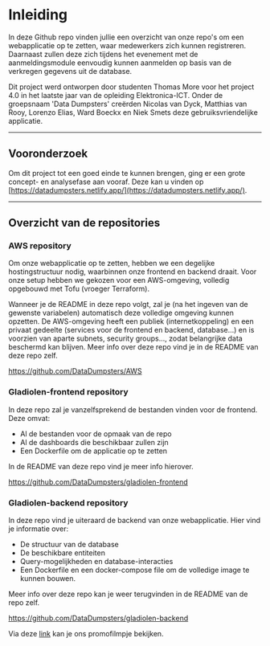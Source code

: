 # Inleiding

In deze Github repo vinden jullie een overzicht van onze repo's om een webapplicatie op te zetten, waar medewerkers zich kunnen registreren. Daarnaast zullen deze zich tijdens het evenement met de aanmeldingsmodule eenvoudig kunnen aanmelden op basis van de verkregen gegevens uit de database.

Dit project werd ontworpen door studenten Thomas More voor het project 4.0 in het laatste jaar van de opleiding Elektronica-ICT. Onder de groepsnaam 'Data Dumpsters' creërden Nicolas van Dyck, Matthias van Rooy, Lorenzo Elias, Ward Boeckx en Niek Smets deze gebruiksvriendelijke applicatie.

---

## Vooronderzoek

Om dit project tot een goed einde te kunnen brengen, ging er een grote concept- en analysefase aan vooraf. Deze kan u vinden op [https://datadumpsters.netlify.app/](https://datadumpsters.netlify.app/).

---

## Overzicht van de repositories

### AWS repository

Om onze webapplicatie op te zetten, hebben we een degelijke hostingstructuur nodig, waarbinnen onze frontend en backend draait. Voor onze setup hebben we gekozen voor een AWS-omgeving, volledig opgebouwd met Tofu (vroeger Terraform). 

Wanneer je de README in deze repo volgt, zal je (na het ingeven van de gewenste variabelen) automatisch deze volledige omgeving kunnen opzetten. De AWS-omgeving heeft een publiek (internetkoppeling) en een privaat gedeelte (services voor de frontend en backend, database...) en is voorzien van aparte subnets, security groups..., zodat belangrijke data beschermd kan blijven. Meer info over deze repo vind je in de README van deze repo zelf.

https://github.com/DataDumpsters/AWS

### Gladiolen-frontend repository

In deze repo zal je vanzelfsprekend de bestanden vinden voor de frontend. Deze omvat:

- Al de bestanden voor de opmaak van de repo
- Al de dashboards die beschikbaar zullen zijn
- Een Dockerfile om de applicatie op te zetten

In de README van deze repo vind je meer info hierover.

https://github.com/DataDumpsters/gladiolen-frontend

### Gladiolen-backend repository

In deze repo vind je uiteraard de backend van onze webapplicatie. Hier vind je informatie over:

- De structuur van de database
- De beschikbare entiteiten
- Query-mogelijkheden en database-interacties
- Een Dockerfile en een docker-compose file om de volledige image te kunnen bouwen.

Meer info over deze repo kan je weer terugvinden in de README van de repo zelf.

https://github.com/DataDumpsters/gladiolen-backend

Via deze [link](https://youtu.be/4uiRW3m0fcM) kan je ons promofilmpje bekijken.
